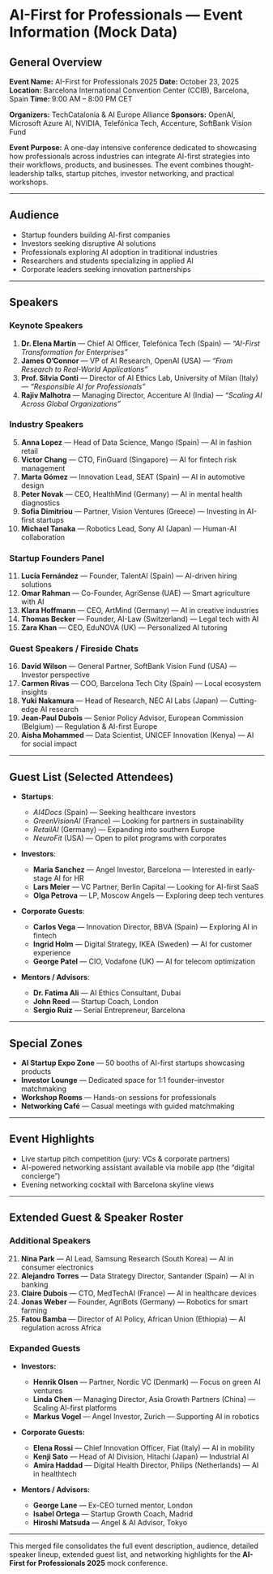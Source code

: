 # AI-First for Professionals — Event Information (Mock Data)

## General Overview

**Event Name:** AI-First for Professionals 2025
**Date:** October 23, 2025
**Location:** Barcelona International Convention Center (CCIB), Barcelona, Spain
**Time:** 9:00 AM – 8:00 PM CET

**Organizers:** TechCatalonia & AI Europe Alliance
**Sponsors:** OpenAI, Microsoft Azure AI, NVIDIA, Telefónica Tech, Accenture, SoftBank Vision Fund

**Event Purpose:**
A one-day intensive conference dedicated to showcasing how professionals across industries can integrate AI-first strategies into their workflows, products, and businesses. The event combines thought-leadership talks, startup pitches, investor networking, and practical workshops.

---

## Audience

* Startup founders building AI-first companies
* Investors seeking disruptive AI solutions
* Professionals exploring AI adoption in traditional industries
* Researchers and students specializing in applied AI
* Corporate leaders seeking innovation partnerships

---

## Speakers

### Keynote Speakers

1. **Dr. Elena Martín** — Chief AI Officer, Telefónica Tech (Spain) — *“AI-First Transformation for Enterprises”*
2. **James O’Connor** — VP of AI Research, OpenAI (USA) — *“From Research to Real-World Applications”*
3. **Prof. Silvia Conti** — Director of AI Ethics Lab, University of Milan (Italy) — *“Responsible AI for Professionals”*
4. **Rajiv Malhotra** — Managing Director, Accenture AI (India) — *“Scaling AI Across Global Organizations”*

### Industry Speakers

5. **Anna Lopez** — Head of Data Science, Mango (Spain) — AI in fashion retail
6. **Victor Chang** — CTO, FinGuard (Singapore) — AI for fintech risk management
7. **Marta Gómez** — Innovation Lead, SEAT (Spain) — AI in automotive design
8. **Peter Novak** — CEO, HealthMind (Germany) — AI in mental health diagnostics
9. **Sofia Dimitriou** — Partner, Vision Ventures (Greece) — Investing in AI-first startups
10. **Michael Tanaka** — Robotics Lead, Sony AI (Japan) — Human-AI collaboration

### Startup Founders Panel

11. **Lucía Fernández** — Founder, TalentAI (Spain) — AI-driven hiring solutions
12. **Omar Rahman** — Co-Founder, AgriSense (UAE) — Smart agriculture with AI
13. **Klara Hoffmann** — CEO, ArtMind (Germany) — AI in creative industries
14. **Thomas Becker** — Founder, AI-Law (Switzerland) — Legal tech with AI
15. **Zara Khan** — CEO, EduNOVA (UK) — Personalized AI tutoring

### Guest Speakers / Fireside Chats

16. **David Wilson** — General Partner, SoftBank Vision Fund (USA) — Investor perspective
17. **Carmen Rivas** — COO, Barcelona Tech City (Spain) — Local ecosystem insights
18. **Yuki Nakamura** — Head of Research, NEC AI Labs (Japan) — Cutting-edge AI research
19. **Jean-Paul Dubois** — Senior Policy Advisor, European Commission (Belgium) — Regulation & AI-first Europe
20. **Aisha Mohammed** — Data Scientist, UNICEF Innovation (Kenya) — AI for social impact

---

## Guest List (Selected Attendees)

* **Startups**:

  * *AI4Docs* (Spain) — Seeking healthcare investors
  * *GreenVisionAI* (France) — Looking for partners in sustainability
  * *RetailAI* (Germany) — Expanding into southern Europe
  * *NeuroFit* (USA) — Open to pilot programs with corporates

* **Investors**:

  * **Maria Sanchez** — Angel Investor, Barcelona — Interested in early-stage AI for HR
  * **Lars Meier** — VC Partner, Berlin Capital — Looking for AI-first SaaS
  * **Olga Petrova** — LP, Moscow Angels — Exploring deep tech ventures

* **Corporate Guests**:

  * **Carlos Vega** — Innovation Director, BBVA (Spain) — Exploring AI in fintech
  * **Ingrid Holm** — Digital Strategy, IKEA (Sweden) — AI for customer experience
  * **George Patel** — CIO, Vodafone (UK) — AI for telecom optimization

* **Mentors / Advisors**:

  * **Dr. Fatima Ali** — AI Ethics Consultant, Dubai
  * **John Reed** — Startup Coach, London
  * **Sergio Ruiz** — Serial Entrepreneur, Barcelona

---

## Special Zones

* **AI Startup Expo Zone** — 50 booths of AI-first startups showcasing products
* **Investor Lounge** — Dedicated space for 1:1 founder–investor matchmaking
* **Workshop Rooms** — Hands-on sessions for professionals
* **Networking Café** — Casual meetings with guided matchmaking

---

## Event Highlights

* Live startup pitch competition (jury: VCs & corporate partners)
* AI-powered networking assistant available via mobile app (the “digital concierge”)
* Evening networking cocktail with Barcelona skyline views

---

## Extended Guest & Speaker Roster

### Additional Speakers

21. **Nina Park** — AI Lead, Samsung Research (South Korea) — AI in consumer electronics
22. **Alejandro Torres** — Data Strategy Director, Santander (Spain) — AI in banking
23. **Claire Dubois** — CTO, MedTechAI (France) — AI in healthcare devices
24. **Jonas Weber** — Founder, AgriBots (Germany) — Robotics for smart farming
25. **Fatou Bamba** — Director of AI Policy, African Union (Ethiopia) — AI regulation across Africa

### Expanded Guests

* **Investors:**

  * **Henrik Olsen** — Partner, Nordic VC (Denmark) — Focus on green AI ventures
  * **Linda Chen** — Managing Director, Asia Growth Partners (China) — Scaling AI-first platforms
  * **Markus Vogel** — Angel Investor, Zurich — Supporting AI in robotics

* **Corporate Guests:**

  * **Elena Rossi** — Chief Innovation Officer, Fiat (Italy) — AI in mobility
  * **Kenji Sato** — Head of AI Division, Hitachi (Japan) — Industrial AI
  * **Amira Haddad** — Digital Health Director, Philips (Netherlands) — AI in healthtech

* **Mentors / Advisors:**

  * **George Lane** — Ex-CEO turned mentor, London
  * **Isabel Ortega** — Startup Growth Coach, Madrid
  * **Hiroshi Matsuda** — Angel & AI Advisor, Tokyo

---

This merged file consolidates the full event description, audience, detailed speaker lineup, extended guest list, and networking highlights for the **AI-First for Professionals 2025** mock conference.

